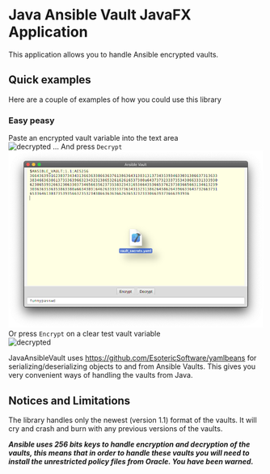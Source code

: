 # Java Ansible Vault JavaFX Application

This application allows you to handle Ansible encrypted vaults.

## Quick examples

Here are a couple of examples of how you could use this library

### Easy peasy

Paste an encrypted vault variable into the text area   
![decrypted](site/images/decrypterd_vault.png)
... And press `Decrypt`   
![decrypted](site/images/encrypted_vault.png)
Or press `Encrypt` on a clear test vault variable   
![decrypted](site/images/decrypterd_vault.png)

JavaAnsibleVault uses https://github.com/EsotericSoftware/yamlbeans for serializing/deserializing
objects to and from Ansible Vaults. This gives you very convenient ways of handling the vaults from
Java.

## Notices and Limitations
The library handles only the newest (version 1.1) format of the vaults. It will cry and crash and burn with any previous versions of the vaults.

_**Ansible uses 256 bits keys to handle encryption and decryption of the vaults, this means that
in order to handle these vaults you will need to install the unrestricted policy files from Oracle.
You have been warned.**_
